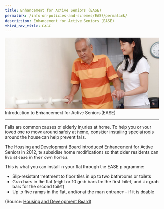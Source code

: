 ```yaml
---
title: Enhancement for Active Seniors (EASE)
permalink: /info-on-policies-and-schemes/EASE/permalink/
description: Enhancement for Active Seniors (EASE)
third_nav_title: EASE
---
```

![](/images/EASE%20photo.jpg)
Introduction to Enhancement for Active Seniors (EASE)  

--------------------------------------------------------

Falls are common causes of elderly injuries at home. To help you or your loved one to move around safely at home, consider installing special tools around the house can help prevent falls.

The Housing and Development Board introduced Enhancement for Active Seniors in 2012, to subsidise home modifications so that older residents can live at ease in their own homes.

This is what you can install in your flat through the EASE programme:

*   Slip-resistant treatment to floor tiles in up to two bathrooms or toilets
*   Grab bars in the flat (eight or 10 grab bars for the first toilet, and six grab bars for the second toilet)
*   Up to five ramps in the flat, and/or at the main entrance – if it is doable

(Source: [Housing and Development Board](https://www.hdb.gov.sg/cs/infoweb/residential/living-in-an-hdb-flat/for-our-seniors/ease))  
